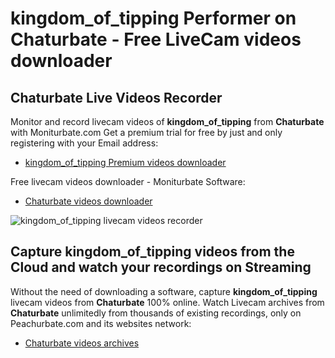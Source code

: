 # kingdom_of_tipping Performer on Chaturbate - Free LiveCam videos downloader

## Chaturbate Live Videos Recorder

Monitor and record livecam videos of **kingdom_of_tipping** from **Chaturbate** with Moniturbate.com
Get a premium trial for free by just and only registering with your Email address:
* [kingdom_of_tipping Premium videos downloader](https://moniturbate.com/request-demo-licence-key.html)

Free livecam videos downloader - Moniturbate Software:
* [Chaturbate videos downloader](https://moniturbate.com/moniturbate-download-software.html)

![kingdom_of_tipping livecam videos recorder](https://peachurnet.com/templates/moniturbate-software.png)


## Capture kingdom_of_tipping videos from the Cloud and watch your recordings on Streaming

Without the need of downloading a software, capture **kingdom_of_tipping** livecam videos from **Chaturbate** 100% online.
Watch Livecam archives from **Chaturbate** unlimitedly from thousands of existing recordings, only on Peachurbate.com and its websites network:
* [Chaturbate videos archives](https://peachurnet.com/)